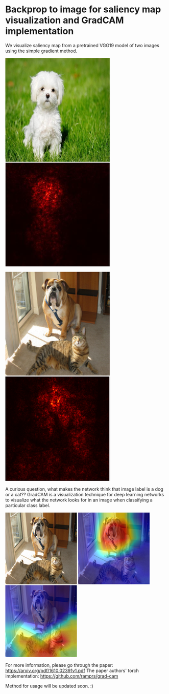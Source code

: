 # Backprop to image for saliency map visualization and GradCAM implementation

We visualize saliency map from a pretrained VGG19 model of two images using the simple gradient method. 

![Dog](https://github.com/manasmacherla/Visualization-of-gradients/blob/master/resize_input.jpg)     ![Saliency map](https://github.com/manasmacherla/Visualization-of-gradients/blob/master/input_salmap.JPG) 

![Dog](https://github.com/manasmacherla/Visualization-of-gradients/blob/master/resize_cat_dog.png)     ![Saliency map](https://github.com/manasmacherla/Visualization-of-gradients/blob/master/catdog_salmap.PNG) 

A curious question, what makes the network think that image label is a dog or a cat?? GradCAM is a visualization technique for deep learning networks to visualize what the network looks for in an image when classifying a particular class label.

![Img](https://github.com/manasmacherla/Visualization-of-gradients/blob/master/cat_dog.png)     ![Dog](https://github.com/manasmacherla/Visualization-of-gradients/blob/master/gradcam_dog.png)   ![Cat](https://github.com/manasmacherla/Visualization-of-gradients/blob/master/gradcam_tigercat.png)   

For more information, please go through the paper: https://arxiv.org/pdf/1610.02391v1.pdf
The paper authors' torch implementation: https://github.com/ramprs/grad-cam


Method for usage will be updated soon. :)